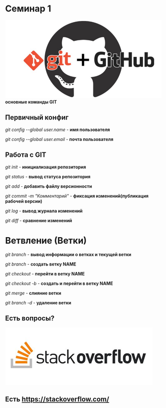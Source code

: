 # Семинар 1
![](img/git.png)
**основные команды GIT**

## Первичный конфиг

*git config --global user.name* - **имя пользователя** 

*git config --global user.email* - **почта пользователя**

## Работа с GIT

*git init* - **инициализация репозитория**

*git status* - **вывод статуса репозитория**

*git add* - **добавить файлу версионности**

*git commit -m "Комментарий"* - **фиксация изменений(публикация рабочей версии)**

*git log* - **вывод журнала изменений**

*git diff* - **сравнение изменений**

# Ветвление (Ветки)

*git branch* - **вывод информации о ветках и текущей ветки**

*git branch <NAME>* - **создать ветку NAME**

*git checkout <NAME>* - **перейти в ветку NAME**

*git checkout -b <NAME>* - **создать и перейти в ветку NAME**

*git merge <NAME>* - **слияние ветки**

*git branch -d <NAME>* - **удаление ветки**



## Есть вопросы?
![](img/stack.jpg)
## Есть https://stackoverflow.com/

